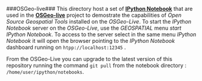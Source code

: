 ###OSGeo-live###
This directory host a set of **[IPython Notebook](http://ipython.org/notebook.html)** that are used in the **[OSGeo-live](http://live.osgeo.org/en/index.html)** project to demostrate the capabilities of *Open Source Geospatial Tools* installed on the *OSGeo-Live*.
To start the *IPython Notebook* server on the *OSGeo-Live*, use the *GEOSPATIAL* menu *start IPython Notebook*. 
To access to the server select in the same menu *IPython Notebook* it will open the browser pointing to the *IPython Notebook* dashboard running on ```htpp://localhost:12345``` .

From the OSGeo-Live you can upgrade to the latest version of this repository running the command ```git pull``` from the notebook directory : ```/home/user/ipython/notebooks```.
